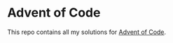 # Advent of Code

This repo contains all my solutions for [Advent of Code](https://adventofcode.com).